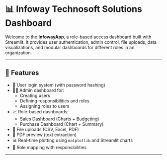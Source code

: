 # 📊 Infoway Technosoft Solutions Dashboard

Welcome to the **InfowayApp**, a role-based access dashboard built with Streamlit. It provides user authentication, admin control, file uploads, data visualizations, and modular dashboards for different roles in an organization.

---

## 🏁 Features

- 🔐 User login system (with password hashing)
- 👨‍💼 Admin dashboard for:
  - Creating users
  - Defining responsibilities and roles
  - Assigning roles to users
- 📈 Role-based dashboards:
  - Sales Dashboard (Charts + Budgeting)
  - Purchase Dashboard (Chart + Summary)
- 📂 File uploads (CSV, Excel, PDF)
- 📑 PDF preview (text extraction)
- 📊 Real-time plotting using `matplotlib` and Streamlit charts
- 🧠 Role mapping with responsibilities

---



